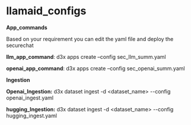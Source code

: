 # llamaid_configs

**App_commands**

Based on your requirement you can edit the yaml file and deploy the securechat

**llm_app_command**: d3x apps create –config  sec_llm_summ.yaml

**openai_app_command**: d3x apps create –config  sec_openai_summ.yaml


**Ingestion**

**Openai_Ingestion:** d3x dataset ingest -d <dataset_name> --config openai_ingest.yaml

**hugging_Ingestion:** d3x dataset ingest -d <dataset_name> --config hugging_ingest.yaml


